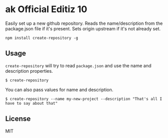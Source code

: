 # ak Official Editiz 10 

Easily set up a new github repository. Reads the name/description from the package.json file if it's present. Sets origin upstream if it's not already set.

```
npm install create-repository -g
```

## Usage

`create-repository` will try to read `package.json` and use the name and description properties.

```
$ create-repository
```

You can also pass values for name and description.

```
$ create-repository --name my-new-project --description "That's all I have to say about that"
```

## License

MIT